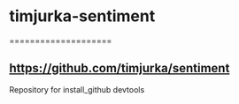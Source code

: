 # timjurka-sentiment
====================

https://github.com/timjurka/sentiment
-------------------------------------

Repository for install_github devtools
